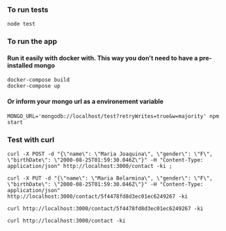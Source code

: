 ### To run tests

````
node test
````

### To run the app

#### Run it easily with docker with. This way you don't need to have a pre-installed mongo

````
docker-compose build
docker-compose up
````

#### Or inform your mongo url as a environement variable
````
MONGO_URL='mongodb://localhost/test?retryWrites=true&w=majority' npm start
````

### Test with curl
````
curl -X POST -d "{\"name\": \"Maria Joaquina\", \"gender\": \"F\", \"birthDate\": \"2000-08-25T01:59:30.046Z\"}" -H "Content-Type: application/json" http://localhost:3000/contact -ki ;

curl -X PUT -d "{\"name\": \"Maria Belarmina\", \"gender\": \"F\", \"birthDate\": \"2000-08-25T01:59:30.046Z\"}" -H "Content-Type: application/json" http://localhost:3000/contact/5f4478fd8d3ec01ec6249267 -ki

curl http://localhost:3000/contact/5f4478fd8d3ec01ec6249267 -ki

curl http://localhost:3000/contact -ki

````

